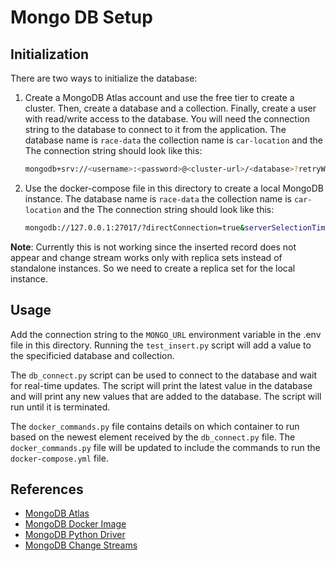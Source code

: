 # Mongo DB Setup

## Initialization

There are two ways to initialize the database:

1. Create a MongoDB Atlas account and use the free tier to create a cluster. Then, create a database and a collection. Finally, create a user with read/write access to the database. You will need the connection string to the database to connect to it from the application. The database name is `race-data` the collection name is `car-location` and the The connection string should look like this:

    ```bash
    mongodb+srv://<username>:<password>@<cluster-url>/<database>?retryWrites=true&w=majority
    ```

2. Use the docker-compose file in this directory to create a local MongoDB instance. The database name is `race-data` the collection name is `car-location` and the The connection string should look like this:

    ```bash
    mongodb://127.0.0.1:27017/?directConnection=true&serverSelectionTimeoutMS=2000&appName=mongosh+1.10.0
    ```

**Note**: Currently this is not working since the inserted record does not appear and change stream works only with replica sets instead of standalone instances. So we need to create a replica set for the local instance.

## Usage

Add the connection string to the `MONGO_URL` environment variable in the .env file in this directory. Running the `test_insert.py` script will add a value to the specificied database and collection.

The `db_connect.py` script can be used to connect to the database and wait for real-time updates. The script will print the latest value in the database and will print any new values that are added to the database. The script will run until it is terminated.

The `docker_commands.py` file contains details on which container to run based on the newest element received by the `db_connect.py` file. The `docker_commands.py` file will be updated to include the commands to run the `docker-compose.yml` file.

## References

- [MongoDB Atlas](https://www.mongodb.com/cloud/atlas)
- [MongoDB Docker Image](https://hub.docker.com/_/mongo)
- [MongoDB Python Driver](https://pypi.org/project/pymongo/)
- [MongoDB Change Streams](https://docs.mongodb.com/manual/changeStreams/)

